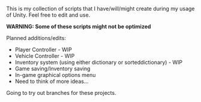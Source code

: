 This is my collection of scripts that I have/will/might create during my usage of Unity.
Feel free to edit and use.

**WARNING: Some of these scripts might not be optimized**

Planned additions/edits:
- Player Controller - WIP
- Vehicle Controller - WIP
- Inventory system (using either dictionary or sorteddictionary) - WIP
- Game saving/Inventory saving
- In-game graphical options menu
- Need to think of more ideas...

Going to try out branches for these projects.
